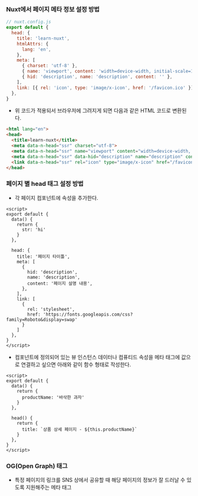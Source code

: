 ### Nuxt에서 페이지 메타 정보 설정 방법
```javascript
// nuxt.config.js
export default {
  head: {
    title: 'learn-nuxt',
    htmlAttrs: {
      lang: 'en',
    },
    meta: [
      { charset: 'utf-8' },
      { name: 'viewport', content: 'width=device-width, initial-scale=1' },
      { hid: 'description', name: 'description', content: '' },
    ],
    link: [{ rel: 'icon', type: 'image/x-icon', href: '/favicon.ico' }],
  },
}
```
* 위 코드가 적용되서 브라우저에 그려지게 되면 다음과 같은 HTML 코드로 변환된다.
```html
<html lang="en">
<head>
  <title>learn-nuxt</title>
  <meta data-n-head="ssr" charset="utf-8">
  <meta data-n-head="ssr" name="viewport" content="width=device-width, initial-scale=1">
  <meta data-n-head="ssr" data-hid="description" name="description" content="">
  <link data-n-head="ssr" rel="icon" type="image/x-icon" href="/favicon.ico">
</head>
```

### 페이지 별 head 태그 설정 방법
* 각 페이지 컴포넌트에 속성을 추가한다.
```vue
<script>
export default {
  data() {
    return {
      str: 'hi'
    }
  },

  head: {
    title: '페이지 타이틀',
    meta: [
      {
        hid: 'description',
        name: 'description',
        content: '페이지 설명 내용',
      },
    ],
    link: [
      {
        rel: 'stylesheet',
        href: 'https://fonts.googleapis.com/css?family=Roboto&display=swap'
      }
    ]
  },
}
</script>
```

* 컴포넌트에 정의되어 있는 뷰 인스턴스 데이터나 컴퓨티드 속성을 메타 태그에 값으로 연결하고 싶으면 아래와 같이 함수 형태로 작성한다.
```vue
<script>
export default {
  data() {
    return {
      productName: '바삭한 과자'
    }
  },

  head() {
    return {
      title: `상품 상세 페이지 - ${this.productName}`
    }
  },
}
</script>
```

### OG(Open Graph) 태그
* 특정 페이지의 링크를 SNS 상에서 공유할 때 해당 페이지의 정보가 잘 드러날 수 있도록 지원해주는 메타 태그